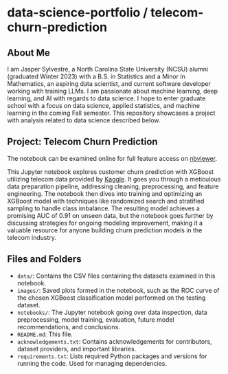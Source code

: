 # data-science-portfolio / telecom-churn-prediction

## About Me

I am Jasper Sylvestre, a North Carolina State University (NCSU) alumni (graduated Winter 2023) with a B.S. in Statistics and a Minor in Mathematics, an aspiring data scientist, and current software developer working with training LLMs. I am passionate about machine learning, deep learning, and AI with regards to data science. I hope to enter graduate school with a focus on data science, applied statistics, and machine learning in the coming Fall semester. This repository showcases a project with analysis related to data science described below.

## Project: Telecom Churn Prediction

The notebook can be examined online for full feature access on [nbviewer](https://nbviewer.org/github/JasperSylvestre/data-science-portfolio/blob/main/telecom-churn-prediction/notebooks/telecom-churn-prediction-notebook.ipynb).

This Jupyter notebook explores customer churn prediction with XGBoost utilizing telecom data provided by [Kaggle](https://www.kaggle.com/datasets/mnassrib/telecom-churn-datasets). It goes you through a meticulous data preparation pipeline, addressing cleaning, preprocessing, and feature engineering. The notebook then dives into training and optimizing an XGBoost model with techniques like randomized search and stratified sampling to handle class imbalance. The resulting model achieves a promising AUC of 0.91 on unseen data, but the notebook goes further by discussing strategies for ongoing modeling improvement, making it a valuable resource for anyone building churn prediction models in the telecom industry.

## Files and Folders

* `data/`: Contains the CSV files containing the datasets examined in this notebook.
* `images/`: Saved plots formed in the notebook, such as the ROC curve of the chosen XGBoost classification model performed on the testing dataset.
* `notebooks/`: The Jupyter notebook going over data inspection, data preprocessing, model training, evaluation, future model recommendations, and conclusions.
* `README.md`: This file.
* `acknowledgements.txt`: Contains acknowledgements for contributors, dataset providers, and important libraries.
* `requirements.txt`: Lists required Python packages and versions for running the code. Used for managing dependencies.
